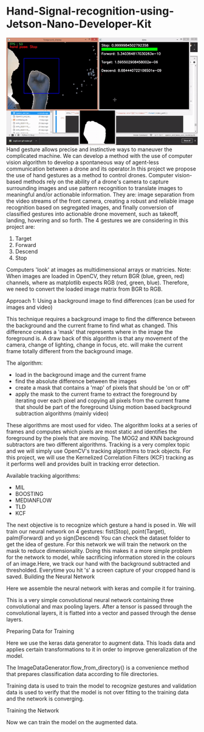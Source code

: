 # Hand-Signal-recognition-using-Jetson-Nano-Developer-Kit

![](graphic/github_demo.gif)<br>
Hand gesture allows precise and instinctive ways to maneuver the complicated
machine. We can develop a method with the use of computer vision algorithm to develop a
spontaneous way of agent-less communication between a drone and its operator.In this project we propose
the use of hand gestures as a method to control drones. Computer vision-based methods
rely on the ability of a drone's camera to capture surrounding images and use pattern
recognition to translate images to meaningful and/or actionable information. They are:
image separation from the video streams of the front camera, creating a robust and reliable
image recognition based on segregated images, and finally conversion of classified
gestures into actionable drone movement, such as takeoff, landing, hovering and so forth.
The 4 gestures we are considering in this project are:

1) Target
2) Forward
3) Descend
4) Stop

Computers 'look' at images as multidimensional arrays or matricies.
Note: When images are loaded in OpenCV, they return BGR (blue, green, red) channels, where as matplotlib expects RGB (red, green, blue). Therefore, we need  to convert the loaded image matrix from BGR to RGB.

Approach 1:
Using a background image to find differences (can be used for images and video)

This technique requires a background image to find the difference between the background and the current frame to find what as changed. This difference creates a 'mask' that represents where in the image the foreground is. A draw back of this algorithm is that any movement of the camera, change of lighting, change in focus, etc. will make the current frame totally different from the background image.

The algorithm:
* load in the background image and the current frame
* find the absolute difference between the images
* create a mask that contains a 'map' of pixels that should be 'on or off'
* apply the mask to the current frame to extract the foreground by iterating over each pixel and copying all pixels from the current frame that should be part of the foreground
Using motion based background subtraction algorithms (mainly video)

These algorithms are most used for video. The algorithm looks at a series of frames and computes which pixels are most static and identifies the foreground by the pixels that are moving. The MOG2 and KNN background subtractors are two different algorithms.
Tracking is a very complex topic and we will simply use OpenCV's tracking algorithms to track objects. For this project, we will use the Kernelized Correlation Filters (KCF) tracking as it performs well and provides built in tracking error detection.

Available tracking algorithms:
* MIL
* BOOSTING
* MEDIANFLOW
* TLD
* KCF

The next objective is to recognize which gesture a hand is posed in. We will train our neural network on 4 gestures: fist(Stop), point(Target), palm(Forward) and yo sign(Descend) You can check the dataset folder to get the idea of gesture. For this network we will train the network on the mask to reduce dimensionality. Doing this makes it a more simple problem for the network to model, while sacrificing information stored in the colours of an image.Here, we track our hand with the background subtracted and thresholded. Everytime you hit 's' a screen capture of your cropped hand is saved.
Building the Neural Network

Here we assemble the neural network with keras and compile it for training.

This is a very simple convolutional neural network containing three convolutional and max pooling layers. After a tensor is passed through the convolutional layers, it is flatted into a vector and passed through the dense layers.

Preparing Data for Training

Here we use the keras data generator to augment data. This loads data and applies certain transformations to it in order to improve generalization of the model.

The ImageDataGenerator.flow_from_directory() is a convenience method that prepares classification data according to file directories.

Training data is used to train the model to recognize gestures and validation data is used to verify that the model is not over fitting to the training data and the network is converging.

Training the Network

Now we can train the model on the augmented data.
